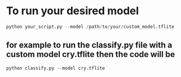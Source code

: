 # To run your desired model 
```python
python your_script.py --model /path/to/your/custom_model.tflite
```
## for example to run the classify.py file with a custom model cry.tflite then the code will be
```python
python classify.py --model cry.tflite 
```

